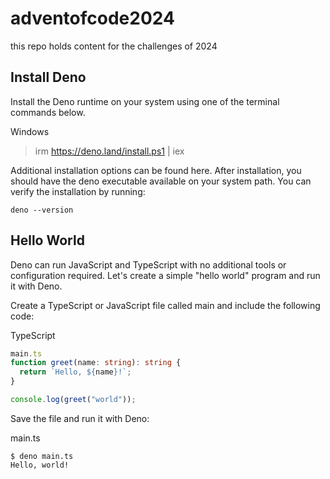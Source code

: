 # adventofcode2024
this repo holds content for the challenges of 2024

## Install Deno
Install the Deno runtime on your system using one of the terminal commands below.

Windows
>irm https://deno.land/install.ps1 | iex

Additional installation options can be found here. After installation, you should have the deno executable available on your system path. You can verify the installation by running:

`deno --version`

## Hello World 
Deno can run JavaScript and TypeScript with no additional tools or configuration required. Let's create a simple "hello world" program and run it with Deno.

Create a TypeScript or JavaScript file called main and include the following code:

TypeScript
``` typescript
main.ts
function greet(name: string): string {
  return `Hello, ${name}!`;
}

console.log(greet("world"));
```

Save the file and run it with Deno:

main.ts
```
$ deno main.ts
Hello, world!
```